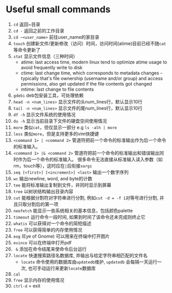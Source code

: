 # Useful small commands
1. `cd` 返回~目录
2. `cd -` 返回之前的工作目录
3. `cd ~<user_name>` 前往user_name的家目录
4. `touch` 创建新文件/更新修改（访问）时间，访问时间(atime)目前已经不随`cat`等命令更新了
5. `stat` 显示文件信息（三种时间）
    * atime: last access time, modern linux tend to optimize atime usage to avoid frequently write to disk
    * ctime: last change time, which corresponds to metadata changes - typically that's file ownership (username and/or group) and access permissions, 
      also get updated if the file contents got changed
    * mtime: last change to file contents
6. `gdebi` deb包安装工具，可处理依赖
7. `head -n <num_lines>` 显示文件的头num_lines行，默认显示10行
8. `tail -n <num_lines>` 显示文件的尾num_lines行，默认显示10行
9. `df -h` 显示文件系统的使用情况
10. `du -h` 显示当前目录下文件的硬盘空间使用情况
11. `more` 类似`cat`，但仅显示一部分 e.g `ls -alh | more`
12. `less` 类似`more`，但是支持更多的vim快捷键
13. `<command 1> | <command 2>` 管道符把前一个命令的标准输出作为后一个命令的标准输入。
14. `<command 1> |& <command 2>` 管道符把前一个命令的标准输出和错误输出同时作为后一个命令的标准输入。
    很多命令无法直接从标准输入读入参数（如rm，touch等），这时应在`|`后衔接`xargs`
15. `seq [<first>] [<increment>] <last>` 输出一个数字序列
16. `wc` 输出newline, word, and byte的计数
17. `tee` 能将标准输出复制到文件，并同时显示到屏幕
18. `tree` 以树状结构输出目录内容
19. `cut` 能根据分割符对字符串进行分割, 例如`cut -d = -f 1`对等号进行分割, 并且只取分割后的第一项
20. `neofetch` 能显示一些系统相关的基本信息，包括颜色palette
21. `timeout` 运行命令一段时间, 如果到时间了该命令还未完成则终止它
22. `whatis` 可以获得对一个命令的简短描述
23. `free` 可以获得简单的内存使用情况
24. `eog` (Eye of Gnome) 可以用来在终端中打开图片
25. `evince` 可以在终端中打开pdf
26. ` &` 添加在命令结尾来使命令后台运行
27. `locate` 快速搜索路径名数据库, 并输出与给定字符串相匹配的文件名
    - `locate` 命令使用的数据库由`updatedb`维护, `updatedb` 会每隔一天运行一次, 也可手动运行来更新`locate`数据库
28. `cal`
29. `free` 显示内存的使用情况
30. `ctrl-d` = exit
